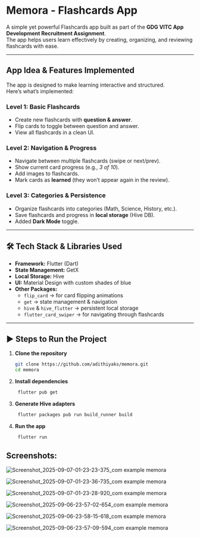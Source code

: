 # Memora - Flashcards App

A simple yet powerful Flashcards app built as part of the **GDG VITC App Development Recruitment Assignment**.  
The app helps users learn effectively by creating, organizing, and reviewing flashcards with ease.

---

## App Idea & Features Implemented

The app is designed to make learning interactive and structured.  
Here’s what’s implemented:

### Level 1: Basic Flashcards
- Create new flashcards with **question & answer**.
- Flip cards to toggle between question and answer.
- View all flashcards in a clean UI.

### Level 2: Navigation & Progress
- Navigate between multiple flashcards (swipe or next/prev).
- Show current card progress (e.g., *3 of 10*).
- Add images to flashcards.
- Mark cards as **learned** (they won’t appear again in the review).

### Level 3: Categories & Persistence
- Organize flashcards into categories (Math, Science, History, etc.).
- Save flashcards and progress in **local storage** (Hive DB).
- Added **Dark Mode** toggle.

---

## 🛠️ Tech Stack & Libraries Used

- **Framework:** Flutter (Dart)
- **State Management:** GetX
- **Local Storage:** Hive
- **UI:** Material Design with custom shades of blue
- **Other Packages:**
  - `flip_card` → for card flipping animations  
  - `get` → state management & navigation  
  - `hive` & `hive_flutter` → persistent local storage  
  - `flutter_card_swiper` → for navigating through flashcards

---

## ▶️ Steps to Run the Project

1. **Clone the repository**
   ```bash
   git clone https://github.com/adithiyaks/memora.git
   cd memora

2. **Install dependencies**
   ```bash
    flutter pub get

4. **Generate Hive adapters**
   ```bash
    flutter packages pub run build_runner build

6. **Run the app**
   ```bash
    flutter run

## Screenshots:
![Screenshot_2025-09-07-01-23-23-375_com example memora](https://github.com/user-attachments/assets/63b88204-43b6-498f-920f-b6911e6e5cb0)


![Screenshot_2025-09-07-01-23-36-735_com example memora](https://github.com/user-attachments/assets/e2b06964-3782-45f4-9dd9-77382c9f7365)


![Screenshot_2025-09-07-01-23-28-920_com example memora](https://github.com/user-attachments/assets/cc04d0c2-8bd6-4551-9204-2b5f8d2fe9d2)


![Screenshot_2025-09-06-23-57-02-654_com example memora](https://github.com/user-attachments/assets/dda20ce0-9acb-480d-9680-dd05367a1ebc)


![Screenshot_2025-09-06-23-58-15-618_com example memora](https://github.com/user-attachments/assets/6b0a28e2-d64b-4e18-b62f-6c33b4d3ea52)


![Screenshot_2025-09-06-23-57-09-594_com example memora](https://github.com/user-attachments/assets/2ab5663e-99ac-45dd-859a-8e9aaf9b43d3)

